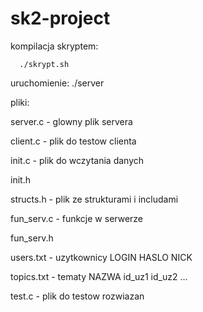 # sk2-project

   kompilacja skryptem: 
   
      ./skrypt.sh         
      
  uruchomienie:
  ./server

pliki:

server.c - glowny plik servera

client.c - plik do testow clienta

init.c - plik do wczytania danych

init.h

structs.h - plik ze strukturami i includami

fun_serv.c - funkcje w serwerze

fun_serv.h


users.txt - uzytkownicy LOGIN HASLO NICK

topics.txt - tematy NAZWA id_uz1 id_uz2 ...


test.c - plik do testow rozwiazan

